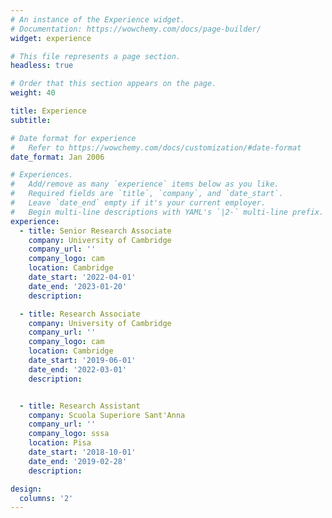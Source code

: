 ```yaml
---
# An instance of the Experience widget.
# Documentation: https://wowchemy.com/docs/page-builder/
widget: experience

# This file represents a page section.
headless: true

# Order that this section appears on the page.
weight: 40

title: Experience
subtitle:

# Date format for experience
#   Refer to https://wowchemy.com/docs/customization/#date-format
date_format: Jan 2006

# Experiences.
#   Add/remove as many `experience` items below as you like.
#   Required fields are `title`, `company`, and `date_start`.
#   Leave `date_end` empty if it's your current employer.
#   Begin multi-line descriptions with YAML's `|2-` multi-line prefix.
experience:
  - title: Senior Research Associate
    company: University of Cambridge
    company_url: ''
    company_logo: cam
    location: Cambridge
    date_start: '2022-04-01'
    date_end: '2023-01-20'
    description: 

  - title: Research Associate
    company: University of Cambridge
    company_url: ''
    company_logo: cam
    location: Cambridge
    date_start: '2019-06-01'
    date_end: '2022-03-01'
    description: 


  - title: Research Assistant
    company: Scuola Superiore Sant'Anna
    company_url: ''
    company_logo: sssa
    location: Pisa
    date_start: '2018-10-01'
    date_end: '2019-02-28'
    description: 

design:
  columns: '2'
---
```

